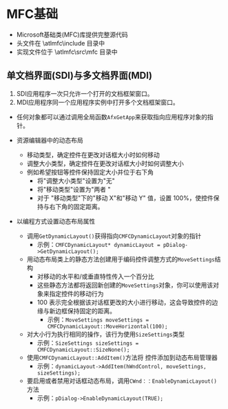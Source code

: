 # MFC基础


- Microsoft基础类(MFC)库提供完整源代码
- 头文件在 \atlmfc\include 目录中
- 实现文件位于 \atlmfc\src\mfc 目录中


## 单文档界面(SDI)与多文档界面(MDI)
1. SDI应用程序一次只允许一个打开的文档框架窗口。
2. MDI应用程序同一个应用程序实例中打开多个文档框架窗口。


- 任何对象都可以通过调用全局函数`AfxGetApp`来获取指向应用程序对象的指针。


- 资源编辑器中的动态布局
    - 移动类型，确定控件在更改对话框大小时如何移动
    - 调整大小类型，确定控件在更改对话框大小时如何调整大小
    - 例如希望按钮等控件保持固定大小并位于右下角
        - 将"调整大小类型"设置为"无"
        - 将"移动类型"设置为"两者 "
        - 对于 "移动类型"下的"移动 X"和"移动 Y" 值，设置 100%，使控件保持与右下角的固定距离。


- 以编程方式设置动态布局属性
    - 调用`GetDynamicLayout()`获得指向`CMFCDynamicLayout`对象的指针
        - 示例：`CMFCDynamicLayout* dynamicLayout = pDialog->GetDynamicLayout();`
    - 用动态布局类上的静态方法创建用于编码控件调整方式的`MoveSettings`结构
        - 对移动的水平和/或垂直特性传入一个百分比
        -  这些静态方法都将返回新创建的`MoveSettings`对象，你可以使用该对象来指定控件的移动行为
        -  100 表示完全根据该对话框更改的大小进行移动，这会导致控件的边缘与新边框保持固定的距离。
              -  示例：`MoveSettings moveSettings = CMFCDynamicLayout::MoveHorizontal(100);`
    - 对大小行为执行相同的操作，该行为使用`SizeSettings`类型
        - 示例：`SizeSettings sizeSettings = CMFCDynamicLayout::SizeNone();`
    - 使用`CMFCDynamicLayout::AddItem()`方法将 控件添加到动态布局管理器
        - 示例：`dynamicLayout->AddItem(hWndControl, moveSettings, sizeSettings);`
    - 要启用或者禁用对话框动态布局，调用`CWnd：：EnableDynamicLayout()` 方法
        - 示例：`pDialog->EnableDynamicLayout(TRUE);`